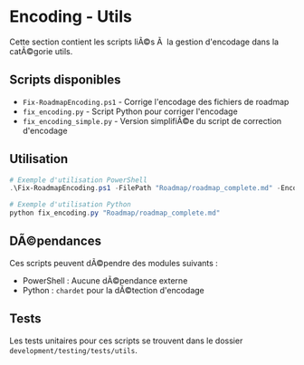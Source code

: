 # Encoding - Utils

Cette section contient les scripts liÃ©s Ã  la gestion d'encodage dans la catÃ©gorie utils.

## Scripts disponibles

- `Fix-RoadmapEncoding.ps1` - Corrige l'encodage des fichiers de roadmap
- `fix_encoding.py` - Script Python pour corriger l'encodage
- `fix_encoding_simple.py` - Version simplifiÃ©e du script de correction d'encodage

## Utilisation

```powershell
# Exemple d'utilisation PowerShell
.\Fix-RoadmapEncoding.ps1 -FilePath "Roadmap/roadmap_complete.md" -Encoding "UTF8"

# Exemple d'utilisation Python
python fix_encoding.py "Roadmap/roadmap_complete.md"
```

## DÃ©pendances

Ces scripts peuvent dÃ©pendre des modules suivants :
- PowerShell : Aucune dÃ©pendance externe
- Python : `chardet` pour la dÃ©tection d'encodage

## Tests

Les tests unitaires pour ces scripts se trouvent dans le dossier `development/testing/tests/utils`.
